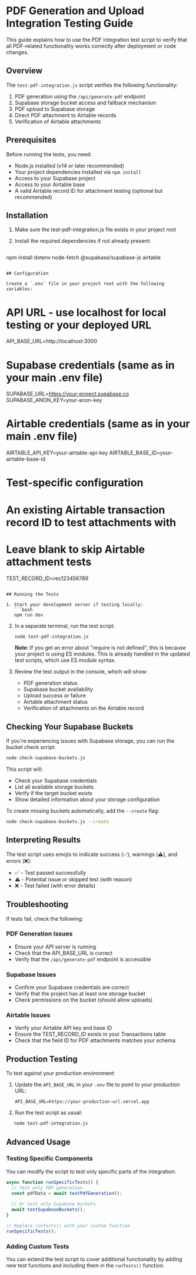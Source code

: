 # PDF Generation and Upload Integration Testing Guide

This guide explains how to use the PDF integration test script to verify that all PDF-related functionality works correctly after deployment or code changes.

## Overview

The `test-pdf-integration.js` script verifies the following functionality:

1. PDF generation using the `/api/generate-pdf` endpoint
2. Supabase storage bucket access and fallback mechanism
3. PDF upload to Supabase storage
4. Direct PDF attachment to Airtable records
5. Verification of Airtable attachments

## Prerequisites

Before running the tests, you need:

- Node.js installed (v14 or later recommended)
- Your project dependencies installed via `npm install`
- Access to your Supabase project
- Access to your Airtable base
- A valid Airtable record ID for attachment testing (optional but recommended)

## Installation

1. Make sure the test-pdf-integration.js file exists in your project root
2. Install the required dependencies if not already present:

   ```bash
npm install dotenv node-fetch @supabase/supabase-js airtable
```

## Configuration

Create a `.env` file in your project root with the following variables:

   ```
# API URL - use localhost for local testing or your deployed URL
API_BASE_URL=http://localhost:3000

# Supabase credentials (same as in your main .env file)
SUPABASE_URL=https://your-project.supabase.co
SUPABASE_ANON_KEY=your-anon-key

# Airtable credentials (same as in your main .env file)
AIRTABLE_API_KEY=your-airtable-api-key
AIRTABLE_BASE_ID=your-airtable-base-id

# Test-specific configuration
# An existing Airtable transaction record ID to test attachments with
# Leave blank to skip Airtable attachment tests
TEST_RECORD_ID=rec123456789
```

## Running the Tests

1. Start your development server if testing locally:
   ```bash
   npm run dev
   ```

2. In a separate terminal, run the test script:
   ```bash
   node test-pdf-integration.js
   ```

   **Note**: If you get an error about "require is not defined", this is because your project is using ES modules.
   This is already handled in the updated test scripts, which use ES module syntax.

3. Review the test output in the console, which will show:
   - PDF generation status
   - Supabase bucket availability
   - Upload success or failure
   - Airtable attachment status
   - Verification of attachments on the Airtable record

## Checking Your Supabase Buckets

If you're experiencing issues with Supabase storage, you can run the bucket check script:

   ```bash
node check-supabase-buckets.js
```

This script will:
- Check your Supabase credentials
- List all available storage buckets
- Verify if the target bucket exists
- Show detailed information about your storage configuration

To create missing buckets automatically, add the `--create` flag:

```bash
node check-supabase-buckets.js --create
```

## Interpreting Results

The test script uses emojis to indicate success (✅), warnings (⚠️), and errors (❌):

- ✅ - Test passed successfully
- ⚠️ - Potential issue or skipped test (with reason)
- ❌ - Test failed (with error details)

## Troubleshooting

If tests fail, check the following:

### PDF Generation Issues
- Ensure your API server is running
- Check that the API_BASE_URL is correct
- Verify that the `/api/generate-pdf` endpoint is accessible

### Supabase Issues
- Confirm your Supabase credentials are correct
- Verify that the project has at least one storage bucket
- Check permissions on the bucket (should allow uploads)

### Airtable Issues
- Verify your Airtable API key and base ID
- Ensure the TEST_RECORD_ID exists in your Transactions table
- Check that the field ID for PDF attachments matches your schema

## Production Testing

To test against your production environment:

1. Update the `API_BASE_URL` in your `.env` file to point to your production URL:
   ```
   API_BASE_URL=https://your-production-url.vercel.app
   ```

2. Run the test script as usual:
```bash
   node test-pdf-integration.js
   ```

## Advanced Usage

### Testing Specific Components

You can modify the script to test only specific parts of the integration:

```javascript
async function runSpecificTests() {
  // Test only PDF generation
  const pdfData = await testPdfGeneration();
  
  // Or test only Supabase buckets
  await testSupabaseBuckets();
}

// Replace runTests() with your custom function
runSpecificTests();
```

### Adding Custom Tests

You can extend the test script to cover additional functionality by adding new test functions and including them in the `runTests()` function. 